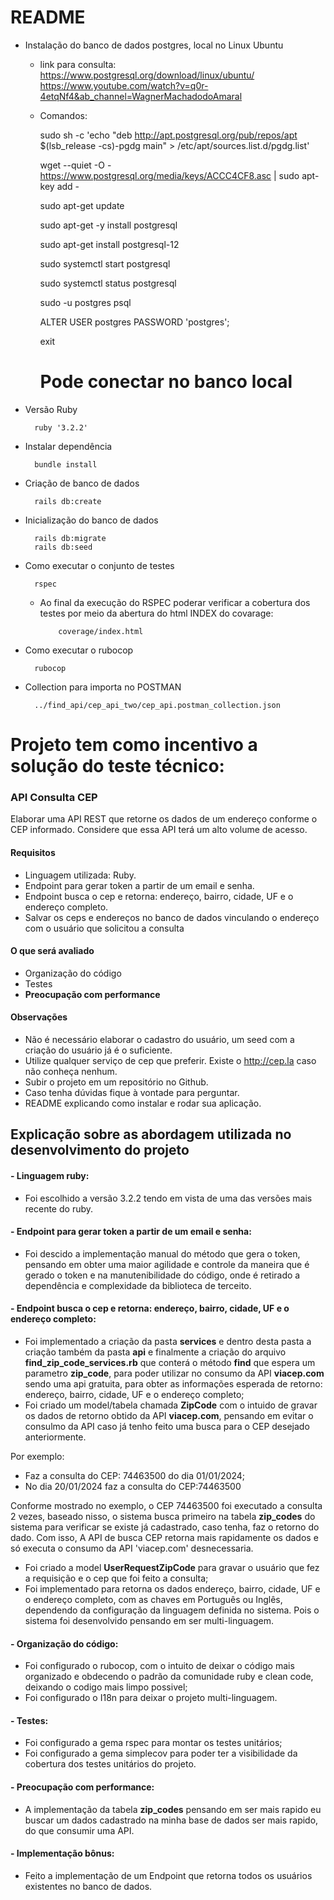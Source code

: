 # README

* Instalação do banco de dados postgres, local no Linux Ubuntu

  - link para consulta: https://www.postgresql.org/download/linux/ubuntu/
    https://www.youtube.com/watch?v=q0r-4etqNf4&ab_channel=WagnerMachadodoAmaral

  * Comandos:


    sudo sh -c 'echo "deb http://apt.postgresql.org/pub/repos/apt $(lsb_release -cs)-pgdg main" > /etc/apt/sources.list.d/pgdg.list'
    
    wget --quiet -O - https://www.postgresql.org/media/keys/ACCC4CF8.asc | sudo apt-key add -
    
    sudo apt-get update
    
    sudo apt-get -y install postgresql
    
    sudo apt-get install postgresql-12
    
    sudo systemctl start postgresql
    
    sudo systemctl status postgresql
    
    sudo -u postgres psql
    
    ALTER USER postgres PASSWORD 'postgres';
    
    exit
    
    # Pode conectar no banco local

* Versão Ruby
    
        ruby '3.2.2'
 
* Instalar dependência

        bundle install

* Criação de banco de dados
        
        rails db:create

* Inicialização do banco de dados

        rails db:migrate
        rails db:seed

* Como executar o conjunto de testes

        rspec

    -   Ao final da execução do RSPEC poderar verificar a cobertura dos testes por meio da abertura do html INDEX do covarage:
           
                coverage/index.html

* Como executar o rubocop

        rubocop

* Collection para importa no POSTMAN

        ../find_api/cep_api_two/cep_api.postman_collection.json

# Projeto tem como incentivo  a solução do teste técnico: 


### API Consulta CEP

Elaborar uma API REST que retorne os dados de um endereço conforme o CEP informado. Considere que essa API terá um alto volume de acesso.

#### Requisitos
- Linguagem utilizada: Ruby.
- Endpoint para gerar token a partir de um email e senha.
- Endpoint busca o cep e retorna: endereço, bairro, cidade, UF e o endereço completo.
- Salvar os ceps e endereços no banco de dados vinculando o endereço com o usuário que solicitou a consulta

#### O que será avaliado
- Organização do código
- Testes
- **Preocupação com performance**

#### Observações
- Não é necessário elaborar o cadastro do usuário, um seed com a criação do usuário já é o suficiente.
- Utilize qualquer serviço de cep que preferir. Existe o http://cep.la caso não conheça nenhum.
- Subir o projeto em um repositório no Github.
- Caso tenha dúvidas fique à vontade para perguntar.
- README explicando como instalar e rodar sua aplicação.

## Explicação sobre as abordagem utilizada no desenvolvimento do projeto

#### - Linguagem ruby:

- Foi escolhido a versão 3.2.2 tendo em vista de uma das versões mais recente do ruby.

#### - Endpoint para gerar token a partir de um email e senha:

- Foi descido a implementação manual do método que gera o token, pensando em obter uma maior agilidade e controle da
maneira que é gerado o token e na manutenibilidade do código, onde é retirado a dependência e complexidade da
biblioteca de terceito.

#### - Endpoint busca o cep e retorna: endereço, bairro, cidade, UF e o endereço completo:

- Foi implementado a criação da pasta **services** e dentro desta pasta a criação também da pasta **api** e finalmente a
criação do arquivo **find_zip_code_services.rb** que conterá o método **find** que espera um  parametro **zip_code**, para 
poder utilizar no consumo da API **viacep.com** sendo uma api gratuita, para obter as informações esperada de retorno: 
endereço, bairro, cidade, UF e o endereço completo;
- Foi criado um model/tabela chamada **ZipCode** com o intuido de gravar os dados de retorno obtido da API **viacep.com**, 
pensando em evitar o consulmo da API caso já tenho feito uma busca para o CEP desejado anteriormente. 
 
Por exemplo:

  * Faz a consulta do CEP: 74463500 do dia 01/01/2024;
  * No dia 20/01/2024 faz a consulta do CEP:74463500

Conforme mostrado no exemplo, o CEP 74463500 foi executado a consulta 2 vezes, baseado nisso, o sistema busca primeiro 
na tabela **zip_codes** do sistema para verificar se existe já cadastrado, caso tenha, faz o retorno do dado. Com isso, 
A API de busca CEP retorna mais rapidamente os dados e só executa o consumo da API 'viacep.com' desnecessaria.

- Foi criado a model **UserRequestZipCode** para gravar o usuário que fez a requisição e o cep que foi feito a consulta;
- Foi implementado para retorna os dados endereço, bairro, cidade, UF e o endereço completo, com as chaves
em Português ou Inglês, dependendo da configuração da linguagem definida no sistema. Pois o sistema foi desenvolvido
pensando em ser multi-linguagem.

#### - Organização do código:

- Foi configurado o rubocop, com o intuito de deixar o código mais organizado e obdecendo o padrão da comunidade ruby e
clean code, deixando o codigo mais limpo possivel;
- Foi configurado o I18n para deixar o projeto multi-linguagem.

#### - Testes:

- Foi configurado a gema rspec para montar os testes unitários;
- Foi configurado a gema simplecov para poder ter a visibilidade da cobertura dos testes unitários do projeto.

#### - Preocupação com performance:

- A implementação da tabela **zip_codes** pensando em ser mais rapido eu buscar um dados cadastrado na minha base de dados
ser mais rapido, do que consumir uma API.

#### - Implementação bônus:

- Feito a implementação de um Endpoint que retorna todos os usuários existentes no banco de dados.